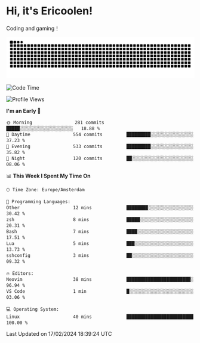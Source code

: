# Hi, it's Ericoolen!
Coding and gaming！

<picture>
  <source media="(prefers-color-scheme: dark)" srcset="https://raw.githubusercontent.com/Eric-Song-Nop/Eric-Song-Nop/output/github-contribution-grid-snake-dark.svg">
  <source media="(prefers-color-scheme: light)" srcset="https://raw.githubusercontent.com/Eric-Song-Nop/Eric-Song-Nop/output/github-contribution-grid-snake.svg">
  <img alt="github contribution grid snake animation" src="https://raw.githubusercontent.com/Eric-Song-Nop/Eric-Song-Nop/output/github-contribution-grid-snake.svg">
</picture>

<!--START_SECTION:waka-->
![Code Time](http://img.shields.io/badge/Code%20Time-1%2C175%20hrs%2051%20mins-blue)

![Profile Views](http://img.shields.io/badge/Profile%20Views-20-blue)

**I'm an Early 🐤** 

```text
🌞 Morning                281 commits         █████░░░░░░░░░░░░░░░░░░░░   18.88 % 
🌆 Daytime                554 commits         █████████░░░░░░░░░░░░░░░░   37.23 % 
🌃 Evening                533 commits         █████████░░░░░░░░░░░░░░░░   35.82 % 
🌙 Night                  120 commits         ██░░░░░░░░░░░░░░░░░░░░░░░   08.06 % 
```


📊 **This Week I Spent My Time On** 

```text
🕑︎ Time Zone: Europe/Amsterdam

💬 Programming Languages: 
Other                    12 mins             ████████░░░░░░░░░░░░░░░░░   30.42 % 
zsh                      8 mins              █████░░░░░░░░░░░░░░░░░░░░   20.31 % 
Bash                     7 mins              ████░░░░░░░░░░░░░░░░░░░░░   17.51 % 
Lua                      5 mins              ███░░░░░░░░░░░░░░░░░░░░░░   13.73 % 
sshconfig                3 mins              ██░░░░░░░░░░░░░░░░░░░░░░░   09.32 % 

🔥 Editors: 
Neovim                   38 mins             ████████████████████████░   96.94 % 
VS Code                  1 min               █░░░░░░░░░░░░░░░░░░░░░░░░   03.06 % 

💻 Operating System: 
Linux                    40 mins             █████████████████████████   100.00 % 
```


 Last Updated on 17/02/2024 18:39:24 UTC
<!--END_SECTION:waka-->
